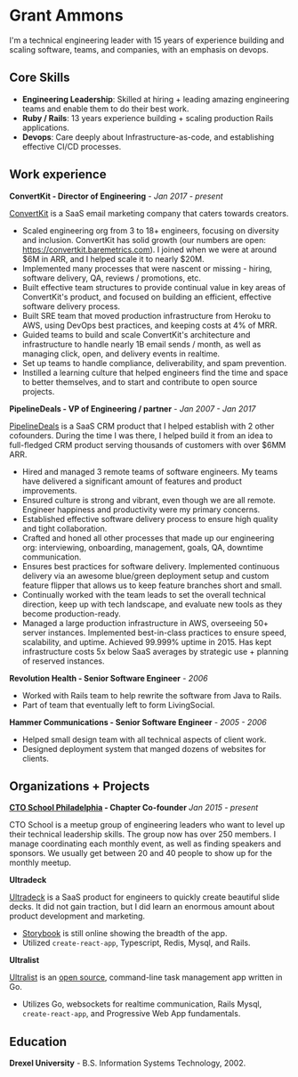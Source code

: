 # Grant Ammons

I'm a technical engineering leader with 15 years of experience building and scaling software, teams, and companies, with an emphasis on devops. 

## Core Skills

* **Engineering Leadership**: Skilled at hiring + leading amazing engineering teams and enable them to do their best work.
* **Ruby / Rails**: 13 years experience building + scaling production Rails applications.
* **Devops**:  Care deeply about Infrastructure-as-code, and establishing effective CI/CD processes.

## Work experience

**ConvertKit - Director of Engineering** - *Jan 2017 - present*

[ConvertKit][ck] is a SaaS email marketing company that caters towards creators.

* Scaled engineering org from 3 to 18+ engineers, focusing on diversity and inclusion. ConvertKit has solid growth (our numbers are open: https://convertkit.baremetrics.com). I joined when we were at around $6M in ARR, and I helped scale it to nearly $20M.
* Implemented many processes that were nascent or missing - hiring, software delivery, QA, reviews / promotions, etc.
* Built effective team structures to provide continual value in key areas of ConvertKit's product, and focused on building an efficient, effective software delivery process.
* Built SRE team that moved production infrastructure from Heroku to AWS, using DevOps best practices, and keeping costs at 4% of MRR.
* Guided teams to build and scale ConvertKit's architecture and infrastructure to handle nearly 1B email sends / month, as well as managing click, open, and delivery events in realtime.
* Set up teams to handle compliance, deliverability, and spam prevention.
* Instilled a learning culture that helped engineers find the time and space to better themselves, and to start and contribute to open source projects.


**PipelineDeals - VP of Engineering / partner** - *Jan 2007 - Jan 2017*

[PipelineDeals][pd] is a SaaS CRM product that I helped establish with 2 other cofounders.  During the time I was there, I helped build it from an idea to full-fledged CRM product serving thousands of customers with over $6MM ARR.

* Hired and managed 3 remote teams of software engineers.  My teams have delivered a significant amount of features and product improvements.
* Ensured culture is strong and vibrant, even though we are all remote.  Engineer happiness and productivity were my primary concerns.
* Established effective software delivery process to ensure high quality and tight collaboration. 
* Crafted and honed all other processes that made up our engineering org: interviewing, onboarding, management, goals, QA, downtime communication.
* Ensures best practices for software delivery.  Implemented continuous delivery via an awesome blue/green deployment setup and custom feature flipper that allows us to keep feature branches short and small.
* Continually worked with the team leads to set the overall technical direction, keep up with tech landscape, and evaluate new tools as they become production-ready.
* Managed a large production infrastructure in AWS, overseeing 50+ server instances.  Implemented best-in-class practices to ensure speed, scalability, and uptime.   Achieved 99.999% uptime in 2015.  Has kept infrastructure costs 5x below SaaS averages by strategic use + planning of reserved instances.

**Revolution Health - Senior Software Engineer** - *2006*

* Worked with Rails team to help rewrite the software from Java to Rails.
* Part of team that eventually left to form LivingSocial.

**Hammer Communications - Senior Software Engineer** - *2005 - 2006*

* Helped small design team with all technical aspects of client work.
* Designed deployment system that manged dozens of websites for clients.

## Organizations + Projects

**[CTO School Philadelphia][cto] - Chapter Co-founder** *Jan 2015 - present*

CTO School is a meetup group of engineering leaders who want to level up their technical leadership skills.  The group now has over 250 members.  I manage coordinating each monthly event, as well as finding speakers and sponsors.   We usually get between 20 and 40 people to show up for the monthly meetup.

**Ultradeck**

[Ultradeck][ud] is a SaaS product for engineers to quickly create beautiful slide decks. It did not gain traction, but I did learn an enormous amount about product development and marketing.

* [Storybook][uds] is still online showing the breadth of the app.
* Utilized `create-react-app`, Typescript, Redis, Mysql, and Rails.

**Ultralist**

[Ultralist][ul] is an [open source][ulo], command-line task management app written in Go.

* Utilizes Go, websockets for realtime communication, Rails Mysql, `create-react-app`, and Progressive Web App fundamentals.

## Education

**Drexel University** - B.S. Information Systems Technology, 2002.

[ck]: https://convertkit.com
[pd]: https://pipelinedeals.com
[cto]: https://www.meetup.com/cto-connection-philadelphia/
[ud]: https://ultradeck.co/
[uds]: https://stories.ultradeck.co/
[ul]: https://ultralist.io
[ulo]: https://github.com/ultralist
